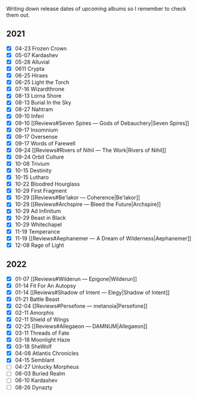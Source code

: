 Writing down release dates of upcoming albums so I remember to check them out.

## 2021

- [x] 04-23 Frozen Crown
- [x] 05-07 Kardashev
- [x] 05-28 Alluvial
- [x] 0611 Crypta
- [x] 06-25 Hiraes
- [x] 06-25 Light the Torch
- [x] 07-16 Wizardthrone
- [x] 08-13 Lorna Shore
- [x] 08-13 Burial In the Sky
- [x] 08-27 Nahtram
- [x] 09-10 Inferi
- [x] 09-10 [[Reviews#Seven Spires — Gods of Debauchery|Seven Spires]]
- [x] 09-17 Insomnium
- [x] 09-17 Oversense
- [x] 09-17 Words of Farewell
- [x] 09-24 [[Reviews#Rivers of Nihil — The Work|Rivers of Nihil]]
- [x] 09-24 Orbit Culture
- [x] 10-08 Trivium
- [x] 10-15 Destinity
- [x] 10-15 Lutharo
- [x] 10-22 Bloodred Hourglass
- [x] 10-29 First Fragment
- [x] 10-29 [[Reviews#Be'lakor — Coherence|Be'lakor]]
- [x] 10-29 [[Reviews#Archspire — Bleed the Future|Archspire]]
- [x] 10-29 Ad Infinitum
- [x] 10-29 Beast in Black
- [x] 10-29 Whitechapel
- [x] 11-19 Temperance
- [x] 11-19 [[Reviews#Aephanemer — A Dream of Wilderness|Aephanemer]]
- [x] 12-08 Rage of Light

## 2022

- [x] 01-07 [[Reviews#Wilderun — Epigone|Wilderun]]
- [x] 01-14 Fit For An Autopsy
- [x] 01-14 [[Reviews#Shadow of Intent — Elegy|Shadow of Intent]]
- [x] 01-21 Battle Beast
- [x] 02-04 [[Reviews#Persefone — metanoia|Persefone]]
- [x] 02-11 Amorphis
- [x] 02-11 Shield of Wings
- [x] 02-25 [[Reviews#Allegaeon — DAMNUM|Allegaeon]]
- [x] 03-11 Threads of Fate
- [x] 03-18 Moonlight Haze
- [x] 03-18 SheWolf
- [x] 04-08 Atlantis Chronicles
- [x] 04-15 Semblant
- [ ] 04-27 Unlucky Morpheus
- [ ] 06-03 Buried Realm
- [ ] 06-10 Kardashev
- [ ] 08-26 Dynazty
